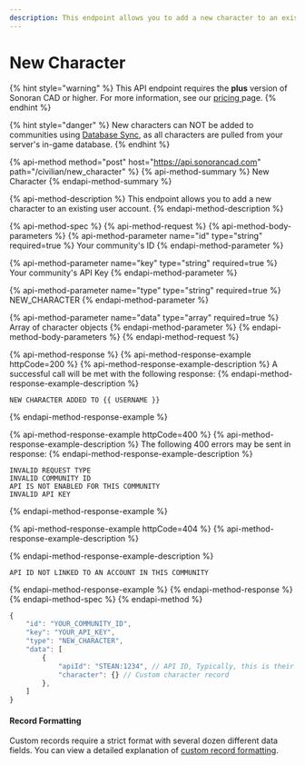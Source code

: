```yaml
---
description: This endpoint allows you to add a new character to an existing user account.
---
```


# New Character

{% hint style="warning" %}
This API endpoint requires the **plus** version of Sonoran CAD or higher. For more information, see our [pricing ](../../../../pricing/faq/)page.
{% endhint %}

{% hint style="danger" %}
New characters can NOT be added to communities using [Database Sync](), as all characters are pulled from your server's in-game database.
{% endhint %}

{% api-method method="post" host="https://api.sonorancad.com" path="/civilian/new\_character" %}
{% api-method-summary %}
New Character
{% endapi-method-summary %}

{% api-method-description %}
This endpoint allows you to add a new character to an existing user account.
{% endapi-method-description %}

{% api-method-spec %}
{% api-method-request %}
{% api-method-body-parameters %}
{% api-method-parameter name="id" type="string" required=true %}
Your community's ID
{% endapi-method-parameter %}

{% api-method-parameter name="key" type="string" required=true %}
Your community's API Key
{% endapi-method-parameter %}

{% api-method-parameter name="type" type="string" required=true %}
NEW\_CHARACTER
{% endapi-method-parameter %}

{% api-method-parameter name="data" type="array" required=true %}
Array of character objects
{% endapi-method-parameter %}
{% endapi-method-body-parameters %}
{% endapi-method-request %}

{% api-method-response %}
{% api-method-response-example httpCode=200 %}
{% api-method-response-example-description %}
A successful call will be met with the following response:
{% endapi-method-response-example-description %}

```
NEW CHARACTER ADDED TO {{ USERNAME }}
```
{% endapi-method-response-example %}

{% api-method-response-example httpCode=400 %}
{% api-method-response-example-description %}
The following 400 errors may be sent in response:
{% endapi-method-response-example-description %}

```http
INVALID REQUEST TYPE
INVALID COMMUNITY ID
API IS NOT ENABLED FOR THIS COMMUNITY
INVALID API KEY
```
{% endapi-method-response-example %}

{% api-method-response-example httpCode=404 %}
{% api-method-response-example-description %}

{% endapi-method-response-example-description %}

```
API ID NOT LINKED TO AN ACCOUNT IN THIS COMMUNITY
```
{% endapi-method-response-example %}
{% endapi-method-response %}
{% endapi-method-spec %}
{% endapi-method %}

```javascript
{
    "id": "YOUR_COMMUNITY_ID",
    "key": "YOUR_API_KEY",
    "type": "NEW_CHARACTER",
    "data": [
        {
            "apiId": "STEAN:1234", // API ID, Typically, this is their STEAM Hex
            "character": {} // Custom character record
        },
    ]
}
```

#### Record Formatting

Custom records require a strict format with several dozen different data fields. You can view a detailed explanation of [custom record formatting](../general/custom-records/#record-formatting). 

